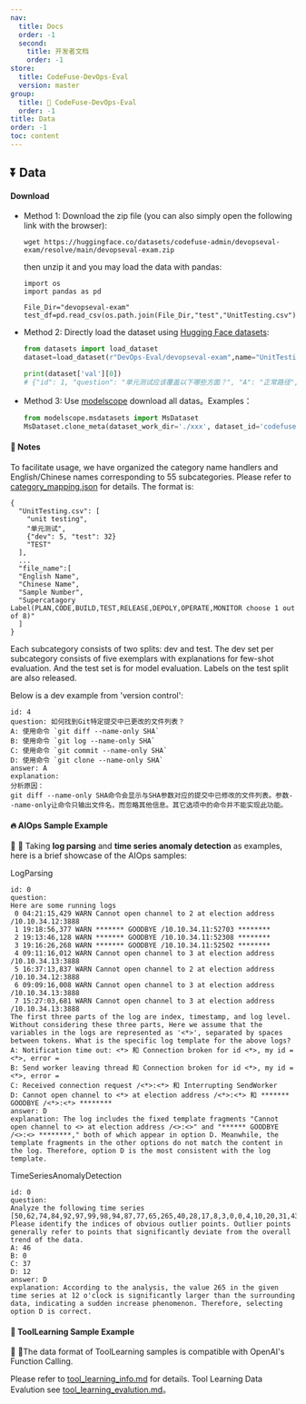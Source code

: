 ```yaml
---
nav:
  title: Docs
  order: -1
  second:
    title: 开发者文档
    order: -1
store:
  title: CodeFuse-DevOps-Eval
  version: master
group:
  title: 🌱 CodeFuse-DevOps-Eval
  order: -1
title: Data
order: -1
toc: content
---
```


## ⏬ Data

#### Download

- Method 1: Download the zip file (you can also simply open the following link with the browser):

  ```
  wget https://huggingface.co/datasets/codefuse-admin/devopseval-exam/resolve/main/devopseval-exam.zip
  ```

  then unzip it and you may load the data with pandas:

  ```
  import os
  import pandas as pd

  File_Dir="devopseval-exam"
  test_df=pd.read_csv(os.path.join(File_Dir,"test","UnitTesting.csv"))
  ```

- Method 2: Directly load the dataset using [Hugging Face datasets](https://huggingface.co/datasets/codefuse-admin/devopseval-exam):

  ````python
  from datasets import load_dataset
  dataset=load_dataset(r"DevOps-Eval/devopseval-exam",name="UnitTesting")

  print(dataset['val'][0])
  # {"id": 1, "question": "单元测试应该覆盖以下哪些方面？", "A": "正常路径", "B": "异常路径", "C": "边界值条件"，"D": 所有以上，"answer": "D", "explanation": ""}  ```

  ````

- Method 3: Use [modelscope](https://modelscope.cn/datasets/codefuse-ai/devopseval-exam/files) download all datas。Examples：
  ````python
  from modelscope.msdatasets import MsDataset
  MsDataset.clone_meta(dataset_work_dir='./xxx', dataset_id='codefuse-ai/devopseval-exam')```
  ````

#### 👀 Notes

To facilitate usage, we have organized the category name handlers and English/Chinese names corresponding to 55 subcategories. Please refer to [category_mapping.json](./categroy_mapping) for details. The format is:

```
{
  "UnitTesting.csv": [
    "unit testing",
    "单元测试",
    {"dev": 5, "test": 32}
    "TEST"
  ],
  ...
  "file_name":[
  "English Name",
  "Chinese Name",
  "Sample Number",
  "Supercatagory Label(PLAN,CODE,BUILD,TEST,RELEASE,DEPOLY,OPERATE,MONITOR choose 1 out of 8)"
  ]
}
```

Each subcategory consists of two splits: dev and test. The dev set per subcategory consists of five exemplars with explanations for few-shot evaluation. And the test set is for model evaluation. Labels on the test split are also released.

Below is a dev example from 'version control':

```
id: 4
question: 如何找到Git特定提交中已更改的文件列表？
A: 使用命令 `git diff --name-only SHA`
B: 使用命令 `git log --name-only SHA`
C: 使用命令 `git commit --name-only SHA`
D: 使用命令 `git clone --name-only SHA`
answer: A
explanation:
分析原因：
git diff --name-only SHA命令会显示与SHA参数对应的提交中已修改的文件列表。参数--name-only让命令只输出文件名，而忽略其他信息。其它选项中的命令并不能实现此功能。
```

#### 🔥 AIOps Sample Example

👀 👀 Taking **log parsing** and **time series anomaly detection** as examples, here is a brief showcase of the AIOps samples:

LogParsing

```
id: 0
question:
Here are some running logs
 0 04:21:15,429 WARN Cannot open channel to 2 at election address /10.10.34.12:3888
 1 19:18:56,377 WARN ******* GOODBYE /10.10.34.11:52703 ********
 2 19:13:46,128 WARN ******* GOODBYE /10.10.34.11:52308 ********
 3 19:16:26,268 WARN ******* GOODBYE /10.10.34.11:52502 ********
 4 09:11:16,012 WARN Cannot open channel to 3 at election address /10.10.34.13:3888
 5 16:37:13,837 WARN Cannot open channel to 2 at election address /10.10.34.12:3888
 6 09:09:16,008 WARN Cannot open channel to 3 at election address /10.10.34.13:3888
 7 15:27:03,681 WARN Cannot open channel to 3 at election address /10.10.34.13:3888
The first three parts of the log are index, timestamp, and log level. Without considering these three parts, Here we assume that the variables in the logs are represented as '<*>', separated by spaces between tokens. What is the specific log template for the above logs?
A: Notification time out: <*> 和 Connection broken for id <*>, my id = <*>, error =
B: Send worker leaving thread 和 Connection broken for id <*>, my id = <*>, error =
C: Received connection request /<*>:<*> 和 Interrupting SendWorker
D: Cannot open channel to <*> at election address /<*>:<*> 和 ******* GOODBYE /<*>:<*> ********
answer: D
explanation: The log includes the fixed template fragments "Cannot open channel to <> at election address /<>:<>" and "****** GOODBYE /<>:<> ********," both of which appear in option D. Meanwhile, the template fragments in the other options do not match the content in the log. Therefore, option D is the most consistent with the log template.
```

TimeSeriesAnomalyDetection

```
id: 0
question:
Analyze the following time series
[50,62,74,84,92,97,99,98,94,87,77,65,265,40,28,17,8,3,0,0,4,10,20,31,43,56,68,79,89,95,99,99,96,91,82,71,59,46,34,22,12,5,1,0,2,7,15,25,37,49]
Please identify the indices of obvious outlier points. Outlier points generally refer to points that significantly deviate from the overall trend of the data.
A: 46
B: 0
C: 37
D: 12
answer: D
explanation: According to the analysis, the value 265 in the given time series at 12 o'clock is significantly larger than the surrounding data, indicating a sudden increase phenomenon. Therefore, selecting option D is correct.
```

#### 🔧 ToolLearning Sample Example

👀 👀The data format of ToolLearning samples is compatible with OpenAI's Function Calling.

Please refer to [tool_learning_info.md](/docs/developer-docs/CodeFuse-DevOps-Eval/master/tool_learning_info_zh) for details.
Tool Learning Data Evalution see [tool_learning_evalution.md](/docs/developer-docs/CodeFuse-DevOps-Eval/master/tool_learning_evalution)。
<br>
